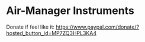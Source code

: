 # Air-Manager Instruments

Donate if feel like it:
https://www.paypal.com/donate/?hosted_button_id=MP7ZQ3HPL3KA4

